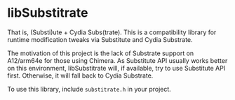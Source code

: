 # libSubstitrate

That is, (Substi)ute + Cydia Subs(trate). This is a compatibility library for runtime modification tweaks via Substitute and Cydia Substrate.

The motivation of this project is the lack of Substrate support on A12/arm64e for those using Chimera. As Substitute API usually works better on this environment, libSubstitrate will, if available, try to use Substitute API first. Otherwise, it will fall back to Cydia Substrate.

To use this library, include `substitrate.h` in your project.